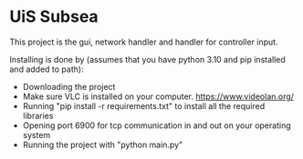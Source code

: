 # UiS Subsea
This project is the gui, network handler and handler for controller input.

Installing is done by (assumes that you have python 3.10 and pip installed and added to path):
* Downloading the project
* Make sure VLC is installed on your computer. https://www.videolan.org/
* Running "pip install -r requirements.txt" to install all the required libraries
* Opening port 6900 for tcp communication in and out on your operating system
* Running the project with "python main.py"
